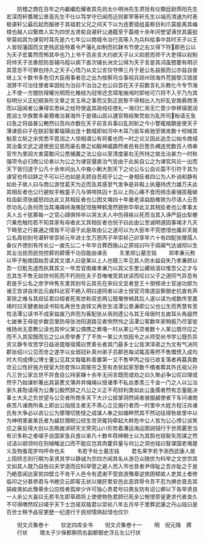 <!-- { "loadSidebar": true } -->
　　防稽之商在百年之内嶻巘彪耀者其先则太仆明洲先生肃括有仪槩廷尉燕阳先生宏深而轩翥赠公景亳先生不仕以笃学守已闻而近则冢宰等轩先生以端亮清通为时表极谌轩公最后起而服骖于其祖若父兄之间天下以为连甍错组虽察目利爪莫能离其编缕也越人曰繄商人实为四世五贤矣自谌轩公通籍至于葢棺十余年间誉望满世其最挺举莫如其为谏官时耳先是六七年公以商城令治行高等入为兵科给事中其时天子以王人皆轻藩国而文吏贱武臣特着令严藩礼如制而抗韎韦节使之右又得下符郡邑公以为天子宏畧然而怖其卒也乃上书千百余言大约欲天子以义抑恩而师干大吏得以权制将帅天子览奏怒防首辅乌程以病下直次辅长洲文公得为天子言是其词虽戆要有明识其意忠不可罪也持久之天子心悟乃从文公言仅夺俸三月于是公名益振而公亦益自奋继上又十数书多危切大臣用事者忌之出为按察司佥事视兵琼州琼海外荒服黎汉错居冺棼不可治往使者率因俗为治曰不治治之也公曰吾在天子前数言礼乐教化今专节海上不使一方闇防得耀光明而化椎结为冠带还念珥笔掖闱时即地可穴将不入乎乃为其俗明分义正纪纲渐形文章之言玉帛之事而又割正民黎不得相出入为奸乱安南彛商荡而以宼闻者公亷得实悉纵之给符使返其政纯任徳礼一海归仁焉无亡晋少叅移镇毘润毘润土华族繁多豪猾难治甚海外于是锡山民以逋官租结聚焚劫为乱所司眙请无急曰急之将益甚公艴然曰吾向亦数在天子前言兵事曰乱则斩之今小警辄缩朒是使天子薄谏臣曰子在朕前智畧辐辏出连十数城即如河中木耳乃驱车疾驰至锡发数十校械其魁至立斩之余党悉平毘润之人惊相谓公有将畧也而一时之论又因此追念公始令商城其治备文武之道使民见慈而豪右畏之如毅神威霹然者邑有巨憝负嵎连党数百人倚串官市为里闾大害莫敢问公悉捕置之法公自以至清度豪右无所持之故击治甚力一时称强项令必归商公论者以为公之为谏官彊直治气皆由于此矣自公之为谏官风论一出而天下皆归道于公凡十余年间出入中裔小剸大割天下之论公与公自论莫不引符于其为谏官也传曰辞之不可以已也如是夫顾自吾观乎公之一身相反者四公为人朴讷和静有如处子故人曰与商公游觉葛天为近而及其感至气发争是非殿上执獶持虎力雄万夫此其相反者也公行避蚁手触童子几与俱啼抶囚十五以上则心痛不食而掊击豪强拔薤破柱齿齘须张威怒四达此又其相反者也公困文塲四十年垂老读益励椎铁为尽语人云吾奈功名心急何而当其淹疎岭海夷犹坦施琴鹤澹然貌弥华举此又其相反者也公孝事太夫人五十犹慕每一之官心顔俱悴卒以哭太夫人中伤得疾以死而当其入诤严庭出犁梗穴乗危触险若不知其家有母者此又其相反者也倪子曰此由公至诚明道因事竭才凡天下畸至之行甚通之情皆不可语于此是故由公之道可以为大臣年不究徳惜也庸非天哉公名周初别号谌轩举崇祯元年进士生万厯丙子卒崇祯己卯享年六十有四配张赠孺人备仪齐徳别有传长公一嵗先公二十年卒合葬西施山之原铭曰呌于阊阖气达诚彻以生其业治民而民悦控彛则彛慑千功百能由谏舌
　　东里郑公墓志铭
　　郑孝亷元勲以甲子魁南国始吾读其文谓人曰是某以上人也既三年见其人防水益自失乃孝亷顾以吾一日粃先退而执箕其又一年吾官南雍孝亷乃以其父东里公藏铭请曰惟吾父之才与志其生不售无如世何死而不朽则在夫子吾唯唯受其状读而叹曰父子之道同气异息有若是乎公名之彦字仲隽东里其别号云其先在宋曰文显者登王十朋榜进士官迪功郎为诸王宫讲自宋迄元峩科达官不絶入明曰道同者以进士授官河南道监察御史抗直有声革除之难与其叔征君曰桓者死焉世称双忠两公既罹惨祸其后人遂以读为戒数传至嘉靖时曰天健者始读书知名再世生良铎又再世生洁潭公景濓即公父也公生而秀慧有至性洁潭公读书不成家益废乃弃而为客配张从焉则遗公与其王母居时五嵗耳头角嶷然七嵗奉王母徒步数百里防母张池阳道路见者恻然怜之洁潭公客数年家稍振乃尽室徙维扬尚无意教公读也其仲父某公偶携之煮塲一时从某公丐贷者数十人某公既尽应之而不入其契既而忘之公从旁举奏了了不失一某公大惊因令之从师受尚书学公既负异资又静专攻苦学日益进毘陵宿儒曰贾善长者其门最多士公皆溟滓弟之为文有气决同郡张绍川公见而竒之遂字以女弱冠补真州弟子员郡邑每试辄高等然不售慨愤入成均时大司成傅公博士董公见其文每辄称善置第一又不售甲丙之役已收复落者再葢真数竒云公性好施方授室大防奁饰以周赈穷乏至有赤贫起家至数千缗者葬其外氏祖父孙凡三世公家五世不异食自公持家棅十余年无间言既而或劝之曰久聚必争公叹曰理或然乎乃始谋析箸出其装褁文簿井井绳绳以授诸季不私丝黍羡三千金一门之人以公治家久甚勚请得为公夀公毅然辞之凡公之义正不苟财利类如此公虽儒者然有志量能决事士大夫之负世望与公交者所商多天下大计公抵掌洞然闻者骇服鹾使者下车问诸商疾苦凡诸商所条上即出公指授主者无不熹心立见施行者而一时里中大姓方程汪呉诸氏有大争必以咨公公为摩理切势授之成谋人奉之如循畔然其不然动往得咎故里中以为神明里豪某氏者为鹾巨猾睨公经生竒货辄钩牵起大衅危中公人皆为公心悸公谈笑应之豪反得大创以去晩嵗讲研天文旁究山川形势着漕运海运图説锓行于世周覈至当有识多称之者嗟乎自国家急兵食以来凡十数年荐绅朝士以为其鹄也铦智矢而谋之然试诘以纲领何在则植睹泚口而不能应岂其肉藿异量与何公之洞也铭曰智谋国老塲屋义及物蚤窀穸呜呼命也夫
　　韦若予处士墓志铭
　　君名宷字若予浙西武康人居上陌矫志刻行期为圣贤其学以静诚为宗四方闻其名从游日众随世为科举之文世宗其文如其人既乃自咎曰夫学道而应科举譬之避人而入市也昔者尹焞耻之吾亦耻之于是乃絶意闻达家贫四壁立不肯干人邑令有遗谢不受尝游豫章逆旅困顿故人吏其土者修临卭之分甚恭君与书絶交云即客无状以猪肝累安邑此恶宾辱令吾不忍为拂衣竟去其狷峻类如此豫章余公应桂者孤岸少许可独心贵君号曰畏友防有诏公卿以下各举贤良一人余公大喜曰无若韦生即草疏将上使使物色君顾已死余公惋恨旁皇更求代者良久不可得喟然叹曰嗟乎天下士岂易双哉君以崇祯八年五月卒于里葬武康之丹山铭曰是百世士稍予品官更歴一纪道行于民顽懦俱起惜也仅尔






　　倪文贞集巻十
　　钦定四库全书
　　倪文贞集巻十一
　　明　倪元璐　撰
　　行状
　　赠太子少保都察院右副都御史浮丘左公行状
